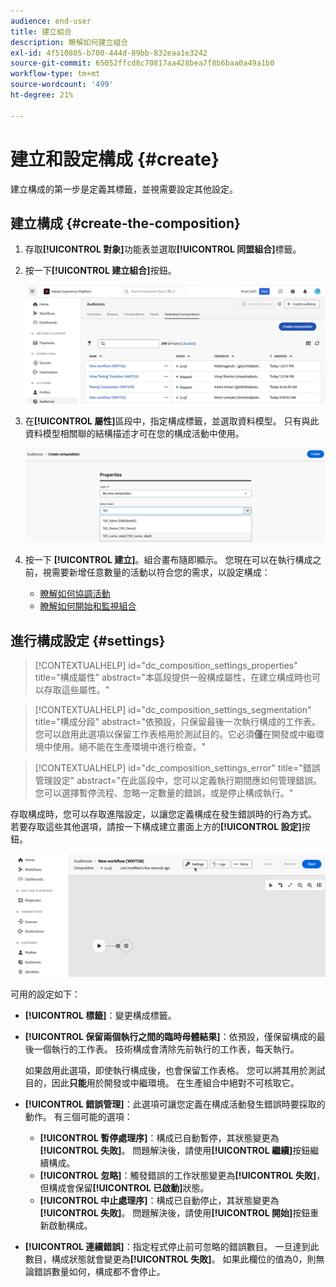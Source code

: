 ```yaml
---
audience: end-user
title: 建立組合
description: 瞭解如何建立組合
exl-id: 4f510805-b700-444d-89bb-832eaa1e3242
source-git-commit: 65052ffcd8c70817aa428bea7f8b6baa0a49a1b0
workflow-type: tm+mt
source-wordcount: '499'
ht-degree: 21%

---
```


# 建立和設定構成 {#create}

建立構成的第一步是定義其標籤，並視需要設定其他設定。

## 建立構成 {#create-the-composition}

1. 存取&#x200B;**[!UICONTROL 對象]**&#x200B;功能表並選取&#x200B;**[!UICONTROL 同盟組合]**&#x200B;標籤。

1. 按一下&#x200B;**[!UICONTROL 建立組合]**&#x200B;按鈕。

   ![](assets/composition-create.png)

1. 在&#x200B;**[!UICONTROL 屬性]**&#x200B;區段中，指定構成標籤，並選取資料模型。 只有與此資料模型相關聯的結構描述才可在您的構成活動中使用。

   ![](assets/composition-select-schema.png)

1. 按一下 **[!UICONTROL 建立]**。組合畫布隨即顯示。 您現在可以在執行構成之前，視需要新增任意數量的活動以符合您的需求，以設定構成：

   * [瞭解如何協調活動](orchestrate-activities.md)
   * [瞭解如何開始和監視組合](start-monitor-composition.md)

## 進行構成設定 {#settings}

>[!CONTEXTUALHELP]
>id="dc_composition_settings_properties"
>title="構成屬性"
>abstract="本區段提供一般構成屬性，在建立構成時也可以存取這些屬性。"

>[!CONTEXTUALHELP]
>id="dc_composition_settings_segmentation"
>title="構成分段"
>abstract="依預設，只保留最後一次執行構成的工作表。您可以啟用此選項以保留工作表格用於測試目的。它必須&#x200B;**僅**&#x200B;在開發或中繼環境中使用。絕不能在生產環境中進行檢查。"

>[!CONTEXTUALHELP]
>id="dc_composition_settings_error"
>title="錯誤管理設定"
>abstract="在此區段中，您可以定義執行期間應如何管理錯誤。您可以選擇暫停流程、忽略一定數量的錯誤，或是停止構成執行。"

存取構成時，您可以存取進階設定，以讓您定義構成在發生錯誤時的行為方式。 若要存取這些其他選項，請按一下構成建立畫面上方的&#x200B;**[!UICONTROL 設定]**&#x200B;按鈕。

![](assets/composition-create-settings.png)

可用的設定如下：

* **[!UICONTROL 標籤]**：變更構成標籤。

* **[!UICONTROL 保留兩個執行之間的臨時母體結果]**：依預設，僅保留構成的最後一個執行的工作表。 技術構成會清除先前執行的工作表，每天執行。

  如果啟用此選項，即使執行構成後，也會保留工作表格。 您可以將其用於測試目的，因此&#x200B;**只能**&#x200B;用於開發或中繼環境。 在生產組合中絕對不可核取它。

* **[!UICONTROL 錯誤管理]**：此選項可讓您定義在構成活動發生錯誤時要採取的動作。 有三個可能的選項：

   * **[!UICONTROL 暫停處理序]**：構成已自動暫停，其狀態變更為&#x200B;**[!UICONTROL 失敗]**。 問題解決後，請使用&#x200B;**[!UICONTROL 繼續]**&#x200B;按鈕繼續構成。
   * **[!UICONTROL 忽略]**：觸發錯誤的工作狀態變更為&#x200B;**[!UICONTROL 失敗]**，但構成會保留&#x200B;**[!UICONTROL 已啟動]**&#x200B;狀態。
   * **[!UICONTROL 中止處理序]**：構成已自動停止，其狀態變更為&#x200B;**[!UICONTROL 失敗]**。 問題解決後，請使用&#x200B;**[!UICONTROL 開始]**&#x200B;按鈕重新啟動構成。

* **[!UICONTROL 連續錯誤]**：指定程式停止前可忽略的錯誤數目。 一旦達到此數目，構成狀態就會變更為&#x200B;**[!UICONTROL 失敗]**。 如果此欄位的值為0，則無論錯誤數量如何，構成都不會停止。

